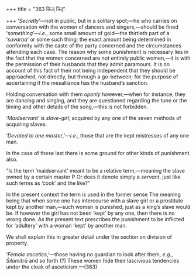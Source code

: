 +++
title = "363 किञ् चिद्"

+++
‘*Secretly*’—not in public, but in a solitary spot;—he who carries on
conversation with the women of dancers and singers,—should be fined
‘*something*’—*i.e*., some small amount of gold—the thirtieth part of a
‘*suvarṇa*’ or some such thing; the exact amount being determined in
conformity with the caste of the party concerned and the circumstances
attending each case. The reason why some punishment is necessary lies in
the fact that the women concerned are not entirely public women,—it is
with the permission of their husbands that they admit paramours. It is
on account of this fact of their not being independent that they should
be approached, not directly, but through a go-between; for the purpose
of ascertaining if the mesalliance has the husband’s sanction.

Holding conversation with them *openly* however,—when for instance, they
are dancing and singing, and they are questioned regarding the tune or
the timing and other details of the song,—this is not forbidden.

‘*Maidservant*’ is *slave-girl*; acquired by any one of the seven
methods of acquiring slaves.

‘*Devoted to one master*,’—*i.e*., those that are the kept mistresses of
any one man.

In the case of these last there is some ground for other kinds of
punishment also.

“Is the term ‘maidservant’ meant to be a relative term,—meaning the
slave owned by a certain master P Or does it denote simply a *servant*,
just like such terms as ‘cook’ and the like?”

In the present context the term is used in the former sense The meaning
being that when some one has intercourse with a slave girl or a
prostitute kept by another man,—such woman is punished, just as a king’s
slave would be. If however the girl has not been ‘kept’ by any one, then
there is no wrong done. As the present text prescribes the punishment to
be inflicted for ‘adultery’ with a woman ‘kept’ by another man.

We shall explain this in greater detail under the section on division of
property.

‘*Female ascetics*,’—those having no guardian to look after them,
*e.g*., *Śilamitrā* and so forth (?) These women hide their lascivious
tendencies under the cloak of asceticism.—(363)


